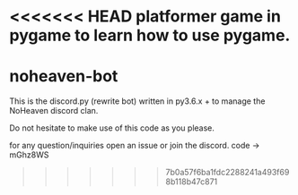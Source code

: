 <<<<<<< HEAD
platformer game in pygame to learn how to use pygame.
=======
# noheaven-bot

This is the discord.py (rewrite bot) written in py3.6.x + to manage the NoHeaven discord clan.

Do not hesitate to make use of this code as you please.

for any question/inquiries open an issue or join the discord. code -> mGhz8WS

>>>>>>> 7b0a57f6ba1fdc2288241a493f698b118b47c871
